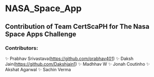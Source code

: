 # NASA_Space_App
## Contribution of Team CertScaPH for The Nasa Space Apps Challenge
### Contributors: 
✨ Prabhav Srivastava(https://github.com/prabhav401)
✨ Daksh Jain(https://github.com/Dakshjain1)
✨ Madhhav W
✨ Jonah Coutinho
✨ Akshat Agarwal
✨ Sachin Verma
